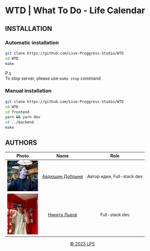 # WTD | What To Do - Life Calendar

## INSTALLATION

### Automatic installation
```bash
git clone https://github.com/Live-Proggress-Studio/WTD
cd WTD
make
```

P.s \
To stop server, please use `make stop` command

### Manual installation
```bash
git clone https://github.com/Live-Proggress-Studio/WTD
cd WTD
cd frontend
yarn && yarn dev
cd ../backend
make
```

## AUTHORS

| Photo | Name | Role |
|:------:|:------:|:------:|
|  <img width="100px" src="./frontend/public/AUTHORS/Авдюшин.png" alt="Авдюшин Добрыня"/>    | [Авдюшин Добрыня](https://github.com/Avdushin) | Автор идеи, Full-stack dev
|  <img width="100px" src="./frontend/public/AUTHORS/Львов.jpg" alt="Львов Никита"/>    | [Никита Львов](https://github.com/Slark58) | Full-stack dev

<div align="center">
   <a href="https://github.com/Live-Proggress-Studio">© 2023 LPS</a>
</div>